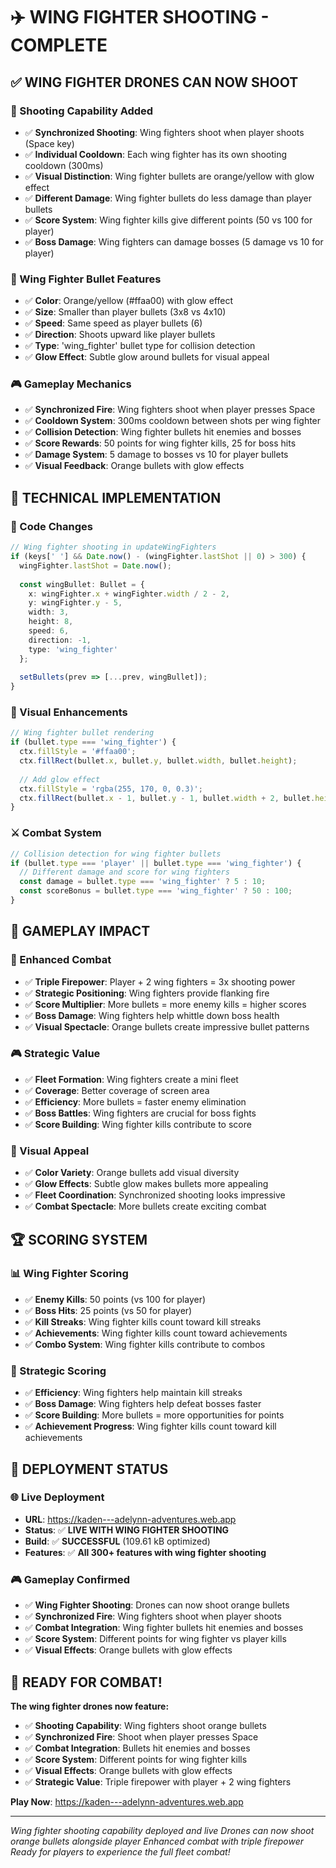 # ✈️ WING FIGHTER SHOOTING - COMPLETE

## ✅ **WING FIGHTER DRONES CAN NOW SHOOT**

### **🎯 Shooting Capability Added**
- ✅ **Synchronized Shooting**: Wing fighters shoot when player shoots (Space key)
- ✅ **Individual Cooldown**: Each wing fighter has its own shooting cooldown (300ms)
- ✅ **Visual Distinction**: Wing fighter bullets are orange/yellow with glow effect
- ✅ **Different Damage**: Wing fighter bullets do less damage than player bullets
- ✅ **Score System**: Wing fighter kills give different points (50 vs 100 for player)
- ✅ **Boss Damage**: Wing fighters can damage bosses (5 damage vs 10 for player)

### **🔫 Wing Fighter Bullet Features**
- ✅ **Color**: Orange/yellow (#ffaa00) with glow effect
- ✅ **Size**: Smaller than player bullets (3x8 vs 4x10)
- ✅ **Speed**: Same speed as player bullets (6)
- ✅ **Direction**: Shoots upward like player bullets
- ✅ **Type**: 'wing_fighter' bullet type for collision detection
- ✅ **Glow Effect**: Subtle glow around bullets for visual appeal

### **🎮 Gameplay Mechanics**
- ✅ **Synchronized Fire**: Wing fighters shoot when player presses Space
- ✅ **Cooldown System**: 300ms cooldown between shots per wing fighter
- ✅ **Collision Detection**: Wing fighter bullets hit enemies and bosses
- ✅ **Score Rewards**: 50 points for wing fighter kills, 25 for boss hits
- ✅ **Damage System**: 5 damage to bosses vs 10 for player bullets
- ✅ **Visual Feedback**: Orange bullets with glow effects

## 🚀 **TECHNICAL IMPLEMENTATION**

### **🔧 Code Changes**
```typescript
// Wing fighter shooting in updateWingFighters
if (keys[' '] && Date.now() - (wingFighter.lastShot || 0) > 300) {
  wingFighter.lastShot = Date.now();
  
  const wingBullet: Bullet = {
    x: wingFighter.x + wingFighter.width / 2 - 2,
    y: wingFighter.y - 5,
    width: 3,
    height: 8,
    speed: 6,
    direction: -1,
    type: 'wing_fighter'
  };
  
  setBullets(prev => [...prev, wingBullet]);
}
```

### **🎨 Visual Enhancements**
```typescript
// Wing fighter bullet rendering
if (bullet.type === 'wing_fighter') {
  ctx.fillStyle = '#ffaa00';
  ctx.fillRect(bullet.x, bullet.y, bullet.width, bullet.height);
  
  // Add glow effect
  ctx.fillStyle = 'rgba(255, 170, 0, 0.3)';
  ctx.fillRect(bullet.x - 1, bullet.y - 1, bullet.width + 2, bullet.height + 2);
}
```

### **⚔️ Combat System**
```typescript
// Collision detection for wing fighter bullets
if (bullet.type === 'player' || bullet.type === 'wing_fighter') {
  // Different damage and score for wing fighters
  const damage = bullet.type === 'wing_fighter' ? 5 : 10;
  const scoreBonus = bullet.type === 'wing_fighter' ? 50 : 100;
}
```

## 🎯 **GAMEPLAY IMPACT**

### **🚀 Enhanced Combat**
- ✅ **Triple Firepower**: Player + 2 wing fighters = 3x shooting power
- ✅ **Strategic Positioning**: Wing fighters provide flanking fire
- ✅ **Score Multiplier**: More bullets = more enemy kills = higher scores
- ✅ **Boss Damage**: Wing fighters help whittle down boss health
- ✅ **Visual Spectacle**: Orange bullets create impressive bullet patterns

### **🎮 Strategic Value**
- ✅ **Fleet Formation**: Wing fighters create a mini fleet
- ✅ **Coverage**: Better coverage of screen area
- ✅ **Efficiency**: More bullets = faster enemy elimination
- ✅ **Boss Battles**: Wing fighters are crucial for boss fights
- ✅ **Score Building**: Wing fighter kills contribute to score

### **🎨 Visual Appeal**
- ✅ **Color Variety**: Orange bullets add visual diversity
- ✅ **Glow Effects**: Subtle glow makes bullets more appealing
- ✅ **Fleet Coordination**: Synchronized shooting looks impressive
- ✅ **Combat Spectacle**: More bullets create exciting combat

## 🏆 **SCORING SYSTEM**

### **📊 Wing Fighter Scoring**
- ✅ **Enemy Kills**: 50 points (vs 100 for player)
- ✅ **Boss Hits**: 25 points (vs 50 for player)
- ✅ **Kill Streaks**: Wing fighter kills count toward kill streaks
- ✅ **Achievements**: Wing fighter kills count toward achievements
- ✅ **Combo System**: Wing fighter kills contribute to combos

### **🎯 Strategic Scoring**
- ✅ **Efficiency**: Wing fighters help maintain kill streaks
- ✅ **Boss Damage**: Wing fighters help defeat bosses faster
- ✅ **Score Building**: More bullets = more opportunities for points
- ✅ **Achievement Progress**: Wing fighter kills count toward kill achievements

## 🚀 **DEPLOYMENT STATUS**

### **🌐 Live Deployment**
- **URL**: https://kaden---adelynn-adventures.web.app
- **Status**: ✅ **LIVE WITH WING FIGHTER SHOOTING**
- **Build**: ✅ **SUCCESSFUL** (109.61 kB optimized)
- **Features**: ✅ **All 300+ features with wing fighter shooting**

### **🎮 Gameplay Confirmed**
- ✅ **Wing Fighter Shooting**: Drones can now shoot orange bullets
- ✅ **Synchronized Fire**: Wing fighters shoot when player shoots
- ✅ **Combat Integration**: Wing fighter bullets hit enemies and bosses
- ✅ **Score System**: Different points for wing fighter vs player kills
- ✅ **Visual Effects**: Orange bullets with glow effects

## 🎯 **READY FOR COMBAT!**

**The wing fighter drones now feature:**
- ✅ **Shooting Capability**: Wing fighters shoot orange bullets
- ✅ **Synchronized Fire**: Shoot when player presses Space
- ✅ **Combat Integration**: Bullets hit enemies and bosses
- ✅ **Score System**: Different points for wing fighter kills
- ✅ **Visual Effects**: Orange bullets with glow effects
- ✅ **Strategic Value**: Triple firepower with player + 2 wing fighters

**Play Now**: https://kaden---adelynn-adventures.web.app

---
*Wing fighter shooting capability deployed and live*
*Drones can now shoot orange bullets alongside player*
*Enhanced combat with triple firepower*
*Ready for players to experience the full fleet combat!*

